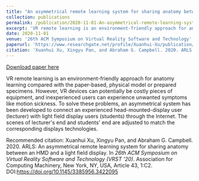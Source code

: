 ```yaml
---
title: "An asymmetrical remote learning system for sharing anatomy between an HMD and a light field display"
collection: publications
permalink: /publication/2020-11-01-An-asymmetrical-remote-learning-system-for-sharing-anatomy-between-an-HMD-and-a-light-field-display
excerpt: 'VR remote learning is an environment-friendly approach for anatomy learning compared with the paper-based, physical model or prepared specimens. However, VR devices can potentially be costly pieces of equipment, and inexperienced users can experience unwanted symptoms like motion sickness. To solve these problems, an asymmetrical system has been developed to connect an experienced head-mounted-display user (lecturer) with light field display users (students) through the Internet. The scenes of lecturer&apos;s end and students&apos; end are adjusted to match the corresponding displays technologies.'
date: 2020-11-01
venue: '26th ACM Symposium on Virtual Reality Software and Technology'
paperurl: 'https://www.researchgate.net/profile/Xuanhui-Xu/publication/345495589_ARLS_An_asymmetrical_remote_learning_system_for_sharing_anatomy_between_an_HMD_and_a_light_field_display/links/5fa7be1ea6fdcc06241ff1c7/ARLS-An-asymmetrical-remote-learning-system-for-sharing-anatomy-between-an-HMD-and-a-light-field-display.pdf'
citation: 'Xuanhui Xu, Xingyu Pan, and Abraham G. Campbell. 2020. ARLS: An asymmetrical remote learning system for sharing anatomy between an HMD and a light field display. In <i>26th ACM Symposium on Virtual Reality Software and Technology (VRST &apos;20)</i>. Association for Computing Machinery, New York, NY, USA, Article 43, 1:C2. DOI:https://doi.org/10.1145/3385956.3422095'
---
```


<a href='https://www.researchgate.net/profile/Xuanhui-Xu/publication/345495589_ARLS_An_asymmetrical_remote_learning_system_for_sharing_anatomy_between_an_HMD_and_a_light_field_display/links/5fa7be1ea6fdcc06241ff1c7/ARLS-An-asymmetrical-remote-learning-system-for-sharing-anatomy-between-an-HMD-and-a-light-field-display.pdf'>Download paper here</a>

VR remote learning is an environment-friendly approach for anatomy learning compared with the paper-based, physical model or prepared specimens. However, VR devices can potentially be costly pieces of equipment, and inexperienced users can experience unwanted symptoms like motion sickness. To solve these problems, an asymmetrical system has been developed to connect an experienced head-mounted-display user (lecturer) with light field display users (students) through the Internet. The scenes of lecturer&apos;s end and students&apos; end are adjusted to match the corresponding displays technologies.

Recommended citation: Xuanhui Xu, Xingyu Pan, and Abraham G. Campbell. 2020. ARLS: An asymmetrical remote learning system for sharing anatomy between an HMD and a light field display. In <i>26th ACM Symposium on Virtual Reality Software and Technology (VRST '20)</i>. Association for Computing Machinery, New York, NY, USA, Article 43, 1:C2. DOI:https://doi.org/10.1145/3385956.3422095